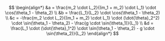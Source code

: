 $$
\begin{align*}
&a = \frac{m_2 \cdot L_2}{(m_1 + m_2) \cdot L_1} \cdot \cos(\theta_1 - \theta_2) \\
&b = \frac{L_1}{L_2} \cdot \cos(\theta_1 - \theta_2) \\
&c = -\frac{m_2 \cdot L_2}{(m_1 + m_2) \cdot L_1} \cdot (\dot{\theta}_2^2) \cdot \sin(\theta_1 - \theta_2) - \frac{g \cdot \sin(\theta_1)}{L_1} \\
&d = \frac{L_1 \cdot (\dot{\theta}_1^2) \cdot \sin(\theta_1 - \theta_2) - g \cdot \sin(\theta_2)}{L_2}
\end{align*}
$$